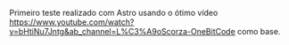 Primeiro teste realizado com Astro usando o ótimo vídeo https://www.youtube.com/watch?v=bHtiNu7Jntg&ab_channel=L%C3%A9oScorza-OneBitCode como base.
